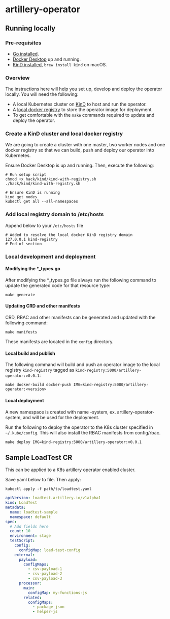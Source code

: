 # artillery-operator

## Running locally

### Pre-requisites

- [Go installed](https://golang.org/doc/install).
- [Docker Desktop](https://docs.docker.com/desktop/#download-and-install) up and running.
- [KinD installed](https://kind.sigs.k8s.io/docs/user/quick-start#installation), `brew install kind` on macOS.

### Overview

The instructions here will help you set up, develop and deploy the operator locally. You will need the following:

- A local Kubernetes cluster on [KinD](https://kind.sigs.k8s.io) to host and run the operator.
- A [local docker registry](https://docs.docker.com/registry/) to store the operator image for deployment.
- To get comfortable with the `make` commands required to update and deploy the operator.

### Create a KinD cluster and local docker registry

We are going to create a cluster with one master, two worker nodes and one docker registry so that we can build, push
and deploy our operator into Kubernetes.

Ensure Docker Desktop is up and running. Then, execute the following:

```shell
# Run setup script 
chmod +x hack/kind/kind-with-registry.sh
./hack/kind/kind-with-registry.sh

# Ensure KinD is running
kind get nodes
kubectl get all --all-namespaces
```

### Add local registry domain to /etc/hosts

Append below to your `/etc/hosts` file

```text
# Added to resolve the local docker KinD registry domain
127.0.0.1 kind-registry
# End of section
```

### Local development and deployment

#### Modifying the *_types.go

After modifying the *_types.go file always run the following command to update the generated code for that resource
type:

```shell
make generate
```

#### Updating CRD and other manifests

CRD, RBAC and other manifests can be generated and updated with the following command:

```shell
make manifests
```

These manifests are located in the `config` directory.

#### Local build and publish

The following command will build and push an operator image to the local registry `kind-registry` tagged as
`kind-registry:5000/artillery-operator:v0.0.1`:

```shell
make docker-build docker-push IMG=kind-registry:5000/artillery-operator:<version>
```

#### Local deployment

A new namespace is created with name <project-name>-system, ex. artillery-operator-system, and will be used for the
deployment.

Run the following to deploy the operator to the K8s cluster specified in `~/.kube/config`. This will also install the
RBAC manifests from config/rbac.

```shell
make deploy IMG=kind-registry:5000/artillery-operator:v0.0.1
```

## Sample LoadTest CR

This can be applied to a K8s artillery operator enabled cluster.

Save yaml below to file. Then apply:

```shell
kubectl apply -f path/to/loadtest.yaml
```

```yaml
apiVersion: loadtest.artillery.io/v1alpha1
kind: LoadTest
metadata:
  name: loadtest-sample
  namespace: default
spec:
  # Add fields here
  count: 10
  environment: stage
  testScript:
    config:
      configMap: load-test-config
    external:
      payload:
        configMaps:
          - csv-payload-1
          - csv-payload-2
          - csv-payload-3
      processor:
        main:
          configMap: my-functions-js
        related:
          configMaps:
            - package-json
            - helper-js
```
